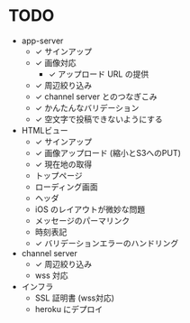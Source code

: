 TODO
====

- app-server
  - ✓ サインアップ
  - ✓ 画像対応
    - ✓ アップロード URL の提供
  - ✓ 周辺絞り込み
  - ✓ channel server とのつなぎこみ
  - ✓ かんたんなバリデーション
  - ✓ 空文字で投稿できないようにする
- HTMLビュー
  - ✓ サインアップ
  - ✓ 画像アップロード (縮小とS3へのPUT)
  - ✓ 現在地の取得
  - トップページ
  - ローディング画面
  - ヘッダ
  - iOS のレイアウトが微妙な問題
  - メッセージのパーマリンク
  - 時刻表記
  - ✓ バリデーションエラーのハンドリング
- channel server
  - ✓ 周辺絞り込み
  - wss 対応
- インフラ
  - SSL 証明書 (wss対応)
  - heroku にデプロイ

